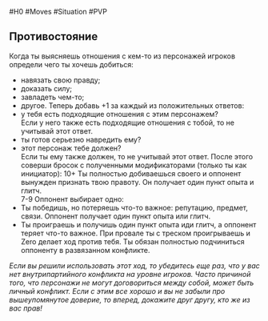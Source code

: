 #H0 #Moves #Situation #PVP 
## Противостояние
Когда ты выясняешь отношения с кем-то из персонажей игроков определи чего ты хочешь добиться:
- навязать свою правду;
- доказать силу;
- завладеть чем-то;
- другое.
Теперь добавь +1 за каждый из положительных ответов:
- у тебя есть подходящие отношения с этим персонажем?  
    Если у него также есть подходящие отношения с тобой, то не учитывай этот ответ.
- ты готов серьезно навредить ему?
- этот персонаж тебе должен?  
    Если ты ему также должен, то не учитывай этот ответ.
После этого соверши бросок с полученными модификаторами (только ты как инициатор):
10+ Ты полностью добиваешься своего и оппонент вынужден признать твою правоту. Он получает один пункт опыта и глитч.  
7-9 Оппонент выбирает одно:
- Ты победишь, но потеряешь что-то важное: репутацию, предмет, связи. Оппонент получает один пункт опыта или глитч.
- Ты проиграешь и получишь один пункт опыта иди глитч, а оппонент теряет что-то важное.
При провале ты с треском проигрываешь и Zero делает ход против тебя. Ты обязан полностью подчиниться оппоненту в развязанном конфликте.

*Если вы решили использовать этот ход, то убедитесь еще раз, что у вас нет внутрипартийного конфликта на уровне игроков. Часто причиной того, что персонажи не могут договориться между собой, может быть личный конфликт. Если с этим все хорошо и вы не забыли про вышеупомянутое доверие, то вперед, докажите друг другу, кто же из вас прав!*